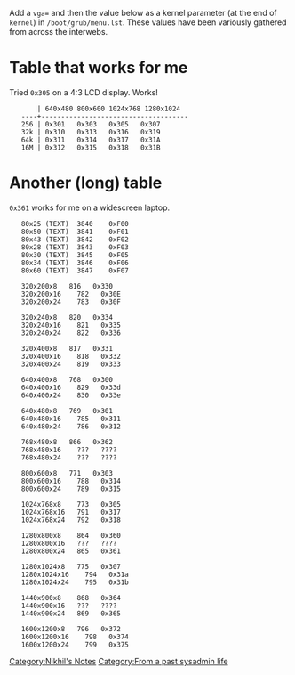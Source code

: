 Add a `vga=` and then the value below as a kernel parameter (at the end
of `kernel`) in `/boot/grub/menu.lst`. These values have been variously
gathered from across the interwebs.

Table that works for me
=======================

Tried `0x305` on a 4:3 LCD display. Works!

`       | 640x480 800x600 1024x768 1280x1024`  
`   ----+-------------------------------------`  
`   256 | 0x301   0x303   0x305   0x307`  
`   32k | 0x310   0x313   0x316   0x319`  
`   64k | 0x311   0x314   0x317   0x31A`  
`   16M | 0x312   0x315   0x318   0x31B`

Another (long) table
====================

`0x361` works for me on a widescreen laptop.

`   80x25 (TEXT)  3840    0xF00`  
`   80x50 (TEXT)  3841    0xF01`  
`   80x43 (TEXT)  3842    0xF02`  
`   80x28 (TEXT)  3843    0xF03`  
`   80x30 (TEXT)  3845    0xF05`  
`   80x34 (TEXT)  3846    0xF06`  
`   80x60 (TEXT)  3847    0xF07`

`   320x200x8   816   0x330`  
`   320x200x16    782   0x30E`  
`   320x200x24    783   0x30F`  
` `  
`   320x240x8   820   0x334`  
`   320x240x16    821   0x335`  
`   320x240x24    822   0x336`  
` `  
`   320x400x8   817   0x331`  
`   320x400x16    818   0x332`  
`   320x400x24    819   0x333`  
` `  
`   640x400x8   768   0x300`  
`   640x400x16    829   0x33d`  
`   640x400x24    830   0x33e`  
` `  
`   640x480x8   769   0x301`  
`   640x480x16    785   0x311`  
`   640x480x24    786   0x312`  
` `  
`   768x480x8   866   0x362`  
`   768x480x16    ???   ????`  
`   768x480x24    ???   ????`  
` `  
`   800x600x8   771   0x303`  
`   800x600x16    788   0x314`  
`   800x600x24    789   0x315`  
` `  
`   1024x768x8    773   0x305`  
`   1024x768x16   791   0x317`  
`   1024x768x24   792   0x318`  
` `  
`   1280x800x8    864   0x360`  
`   1280x800x16   ???   ????`  
`   1280x800x24   865   0x361`  
` `  
`   1280x1024x8   775   0x307`  
`   1280x1024x16    794   0x31a`  
`   1280x1024x24    795   0x31b`  
` `  
`   1440x900x8    868   0x364`  
`   1440x900x16   ???   ????`  
`   1440x900x24   869   0x365`  
` `  
`   1600x1200x8   796   0x372`  
`   1600x1200x16    798   0x374`  
`   1600x1200x24    799   0x375`

[Category:Nikhil's Notes](Category:Nikhil's_Notes "wikilink")
[Category:From a past sysadmin
life](Category:From_a_past_sysadmin_life "wikilink")

